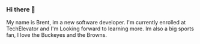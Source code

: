 ### Hi there 👋

<!--
**Bgonz5/Bgonz5** is a ✨ _special_ ✨ repository because its `README.md` (this file) appears on your GitHub profile.

Here are some ideas to get you started:

- 🔭 I’m currently working on ...
- 🌱 I’m currently learning ...
- 👯 I’m looking to collaborate on ...
- 🤔 I’m looking for help with ...
- 💬 Ask me about ...
- 📫 How to reach me: ...
- 😄 Pronouns: ...
- ⚡ Fun fact: ...
-->
My name is Brent, im a new software developer. I'm currently enrolled at TechElevator and I'm Looking forward to learning more. Im also a big sports fan, I love the Buckeyes and the Browns.